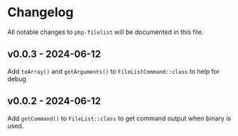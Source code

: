 # Changelog

All notable changes to `php-filelist` will be documented in this file.

## v0.0.3 - 2024-06-12

Add `toArray()` and `getArguments()` to `FileListCommand::class` to help for debug

## v0.0.2 - 2024-06-12

Add `getCommand()` to `FileList::class` to get command output when binary is used.
